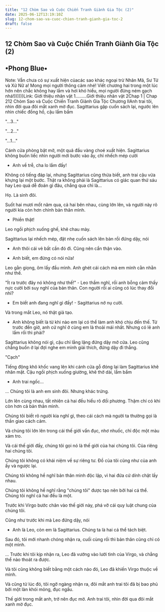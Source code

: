 ```yaml
---
title: "12 Chòm Sao và Cuộc Chiến Tranh Giành Gia Tộc (2)"
date: 2025-06-12T13:19:10Z
slug: 12-chom-sao-va-cuoc-chien-tranh-gianh-gia-toc-2
draft: false
---
```


## 12 Chòm Sao và Cuộc Chiến Tranh Giành Gia Tộc (2)

## •Phong Blue•

Note: Vẫn chưa có sự xuất hiện củacác sao khác ngoại trừ Nhân Mã, Sư Tử và Xử Nữ a! Mong mọi người thông cảm nhé!
Viết chương hai trong một lúc hớn nên chắc không hay lắm và hơi khó hiểu, mọi người đừng ném gạch nhá!))))))Link: Giới thiệu nhân vật 1.........Giới thiệu nhân vật 2Chap 1 | Chap 212 Chòm Sao và Cuộc Chiến Tranh Giành Gia Tộc 
Chương IIAnh trai tôi, nhìn đời qua đôi mắt xanh mờ đục. 
Sagittarius gập cuốn sách lại, ngước lên nhìn chiếc đồng hồ, cậu lẩm bẩm
 
"...3..."
 
"...2..."
 
"...1..."
 
Cánh cửa phòng bật mở, một quả đầu vàng choé xuất hiện. Sagittarius không buồn liếc nhìn người mới bước vào ấy, chỉ nhếch mép cười
 
- Anh về trễ, cha lo lắm đấy!
 
Không có tiếng đáp lại, nhưng Sagittarius cũng thừa biết, anh trai cậu vừa khựng lại một bước. Thật ra không phải là Sagittarius có giác quan thứ sáu hay Leo quá dễ đoán gì đâu, chẳng qua chỉ là...
 
Họ. Là sinh đôi.
 
Suốt hai mươi mốt năm qua, cả hai bên nhau, cùng lớn lên, và người này rõ người kia còn hơn chính bản thân mình.
 
- Phiền thật!
 
Leo ngồi phịch xuống ghế, khẽ chau mày.
 
Sagittarius lại nhếch mép, đặt nhẹ cuốn sách lên bàn rồi đứng dậy, nói
 
- Anh thôi cái vẻ bất cần đó đi. Cũng nên cẩn thận vào.
 
- Anh biết, em đừng có nói nữa!
 
Leo gằn giọng, ôm lấy đầu mình. Anh ghét cái cách mà em mình cằn nhằn như thế.
 
"Ít ra trước đây nó không như thế!" - Leo thầm nghĩ, rồi anh bỗng cảm thấy nực cười bởi suy nghĩ của bản thân. Con người rồi ai cũng có lúc thay đổi nhỉ?
 
- Em biết anh đang nghĩ gì đấy! - Sagittarius nở nụ cười.
 
Và trong mắt Leo, nó thật giả tạo.
 
- Anh không biết là từ khi nào em lại có thể làm anh khó chịu đến thế. Từ trước đến giờ, anh cứ nghĩ ở cùng em là thoải mái nhất. Nhưng có lẽ anh lầm rồi thì phải?
 
Sagittarius không nói gì, cậu chỉ lẳng lặng đứng dậy mở cửa. Leo cũng chẳng buồn ở lại đợi nghe em mình giải thích, đứng dậy đi thẳng.
 
"Cạch"
 
Tiếng động khô khốc vang lên khi cánh cửa gỗ đóng lại làm Sagittarius khẽ nhăn mặt. Cậu ngồi phịch xuống giường, khẽ thở dài, lẩm bẩm
 
- Anh trai ngốc...
 
... 
Chúng tôi là anh em sinh đôi. Nhưng khác trứng.
 
Lớn lên cùng nhau, tất nhiên cả hai đều hiểu rõ đối phương. Thậm chí có khi còn hơn cả bản thân mình.
 
Chúng tôi biết rõ người kia nghĩ gì, theo cái cách mà người ta thường gọi là thần giao cách cảm.
 
Và chúng tôi lớn lên trong cái thế giới vẩn đục, nhơ nhuốc, chỉ độc một màu xám tro.
 
Và cái thế giới đấy, chúng tôi gọi nó là thế giới của hai chúng tôi. Của riêng hai chúng tôi.
 
Chúng tôi không có khái niệm về sự riêng tư. Đồ của tôi cũng như của anh ấy và ngược lại.
 
Chúng tôi không hề nghĩ bản thân mình độc lập, vì hai đứa cứ dính chặt lấy nhau.
 
Chúng tôi không hề nghĩ rằng "chúng tôi" được tạo nên bởi hai cá thể. Chúng tôi nghĩ cả hai đều là một.
 
Trước khi Virgo bước chân vào thế giới này, phá vỡ cái quy luật chung của chúng tôi.
 
Cũng như trước khi mà Leo đứng dậy, nói
 
- Anh là Leo, còn em là Sagittarius. Chúng ta là hai cá thể tách biệt.
 
Sau đó, tôi mới nhanh chóng nhận ra, cuối cùng rồi thì bản thân cũng chỉ có một mình.
 
 
... 
Trước khi tôi kịp nhận ra, Leo đã vướng vào lưới tình của Virgo, và chẳng thể nào thoát ra được.
 
Và tôi cũng không biết bằng một cách nào đó, Leo đã khiến Virgo thuộc về mình.
 
Và cũng từ lúc đó, tôi ngỡ ngàng nhận ra, đôi mắt anh trai tôi đã bị bao phủ bởi một làn khói mỏng, đục ngầu.
 
Thế giới trong mắt anh, trở nên đục mờ.
Anh trai tôi, nhìn đời qua đôi mắt xanh mờ đục.